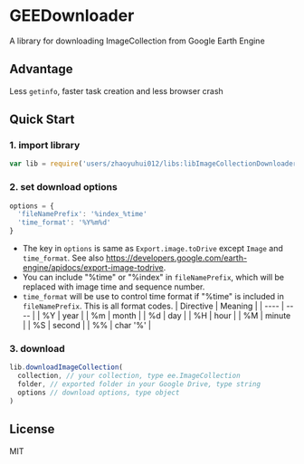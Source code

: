 # GEEDownloader
A library for downloading ImageCollection from Google Earth Engine

## Advantage
Less `getinfo`, faster task creation and less browser crash

## Quick Start
### 1. import library
```javascript
var lib = require('users/zhaoyuhui012/libs:libImageCollectionDownloader')
```

### 2. set download options
```javascript
options = {
  'fileNamePrefix': '%index_%time'
  'time_format': '%Y%m%d'
}
```
- The key in `options` is same as `Export.image.toDrive` except `Image` and `time_format`. See also <https://developers.google.com/earth-engine/apidocs/export-image-todrive>.
- You can include "%time" or "%index" in `fileNamePrefix`, which will be replaced with image time and sequence number.
- `time_format` will be use to control time format if "%time" is included in `fileNamePrefix`. This is all format codes.
  | Directive | Meaning |
  | ---- | ---- |
  | %Y | year |
  | %m | month |
  | %d | day |
  | %H | hour |
  | %M | minute |
  | %S | second |
  | %% | char '%' |

### 3. download
```javascript
lib.downloadImageCollection(
  collection, // your collection, type ee.ImageCollection
  folder, // exported folder in your Google Drive, type string
  options // download options, type object
)
```

## License
MIT

## 
